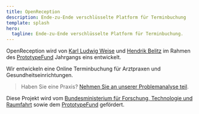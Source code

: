 ```yaml
---
title: OpenReception
description: Ende-zu-Ende verschlüsselte Platform für Terminbuchung
template: splash
hero:
  tagline: Ende-zu-Ende verschlüsselte Platform für Terminbuchung.
---
```


OpenReception wird von [Karl Ludwig Weise](https://ludwigweise.de) und [Hendrik Belitz](https://innovation-through-understanding.de/) im Rahmen des [PrototypeFund](https://prototypefund.de/) Jahrgangs eins entwickelt.

Wir entwickeln eine Online Terminbuchung für Arztpraxen und Gesundheitseinrichtungen.

> Haben Sie eine Praxis? [Nehmen Sie an unserer Problemanalyse teil](/de/research/problem-analysis).

Diese Projekt wird vom [Bundesministerium für Forschung, Technologie und Raumfahrt](https://www.bmbf.de) sowie dem [PrototypeFund](https://prototypefund.de/) gefördert.
